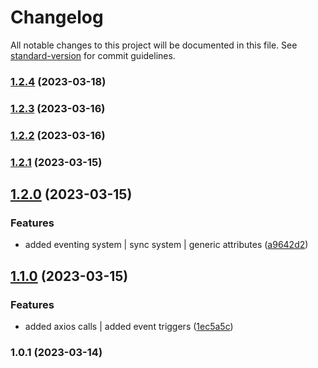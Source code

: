 # Changelog

All notable changes to this project will be documented in this file. See [standard-version](https://github.com/conventional-changelog/standard-version) for commit guidelines.

### [1.2.4](https://github.com/actuallyzefe/myFrame/compare/v1.2.3...v1.2.4) (2023-03-18)

### [1.2.3](https://github.com/actuallyzefe/myFrame/compare/v1.2.2...v1.2.3) (2023-03-16)

### [1.2.2](https://github.com/actuallyzefe/myFrame/compare/v1.2.0...v1.2.2) (2023-03-16)

### [1.2.1](https://github.com/actuallyzefe/myFrame/compare/v1.2.0...v1.2.1) (2023-03-15)

## [1.2.0](https://github.com/actuallyzefe/myFrame/compare/v1.1.0...v1.2.0) (2023-03-15)


### Features

* added eventing system | sync system | generic attributes ([a9642d2](https://github.com/actuallyzefe/myFrame/commit/a9642d265672b1621d0df1670a06c2c0fb41d3ba))

## [1.1.0](https://github.com/actuallyzefe/myFrame/compare/v1.0.1...v1.1.0) (2023-03-15)


### Features

* added axios calls | added event triggers ([1ec5a5c](https://github.com/actuallyzefe/myFrame/commit/1ec5a5cac32e24c509eae66c2218d0ec548093c8))

### 1.0.1 (2023-03-14)
